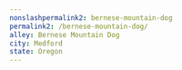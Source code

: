 ```yaml
---
﻿nonslashpermalink2: bernese-mountain-dog
permalink2: /bernese-mountain-dog/
alley: Bernese Mountain Dog
city: Medford
state: Oregon
---
```

